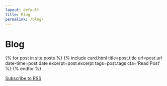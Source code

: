 ```yaml
---
layout: default
title: Blog
permalink: /blog/
---
```


# Blog

{% for post in site.posts %}
  {% include card.html title=post.title url=post.url date-time=post.date excerpt=post.excerpt tags=post.tags cta='Read Post' %}
{% endfor %}

<div class="cta--right">
  <a href="{{ "/feed.xml" | relative_url }}" class="button">Subscribe to RSS</a>
</div>
